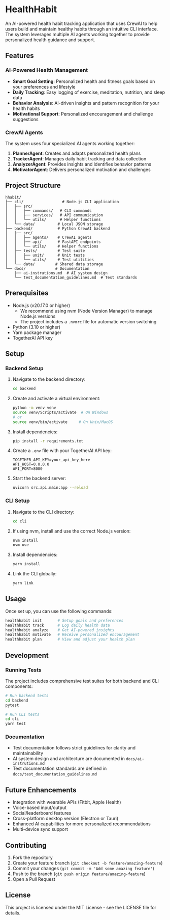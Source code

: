 # HealthHabit

An AI-powered health habit tracking application that uses CrewAI to help users build and maintain healthy habits through an intuitive CLI interface. The system leverages multiple AI agents working together to provide personalized health guidance and support.

## Features

### AI-Powered Health Management
- **Smart Goal Setting**: Personalized health and fitness goals based on your preferences and lifestyle
- **Daily Tracking**: Easy logging of exercise, meditation, nutrition, and sleep data
- **Behavior Analysis**: AI-driven insights and pattern recognition for your health habits
- **Motivational Support**: Personalized encouragement and challenge suggestions

### CrewAI Agents
The system uses four specialized AI agents working together:
1. **PlannerAgent**: Creates and adapts personalized health plans
2. **TrackerAgent**: Manages daily habit tracking and data collection
3. **AnalyzerAgent**: Provides insights and identifies behavior patterns
4. **MotivatorAgent**: Delivers personalized motivation and challenges

## Project Structure

```
hhabit/
├── cli/                 # Node.js CLI application
│   ├── src/
│   │   ├── commands/   # CLI commands
│   │   ├── services/   # API communication
│   │   └── utils/      # Helper functions
│   └── data/          # Local JSON storage
├── backend/           # Python CrewAI backend
│   ├── src/
│   │   ├── agents/    # CrewAI agents
│   │   ├── api/       # FastAPI endpoints
│   │   └── utils/     # Helper functions
│   ├── tests/         # Test suite
│   │   ├── unit/      # Unit tests
│   │   └── utils/     # Test utilities
│   └── data/         # Shared data storage
└── docs/             # Documentation
    ├── ai-instrutions.md  # AI system design
    └── test_documentation_guidelines.md  # Test standards
```

## Prerequisites

- Node.js (v20.17.0 or higher)
  - We recommend using nvm (Node Version Manager) to manage Node.js versions
  - The project includes a `.nvmrc` file for automatic version switching
- Python (3.10 or higher)
- Yarn package manager
- TogetherAI API key

## Setup

### Backend Setup

1. Navigate to the backend directory:
   ```bash
   cd backend
   ```

2. Create and activate a virtual environment:
   ```bash
   python -m venv venv
   source venv/Scripts/activate  # On Windows
   # or
   source venv/bin/activate     # On Unix/MacOS
   ```

3. Install dependencies:
   ```bash
   pip install -r requirements.txt
   ```

4. Create a `.env` file with your TogetherAI API key:
   ```
   TOGETHER_API_KEY=your_api_key_here
   API_HOST=0.0.0.0
   API_PORT=8000
   ```

5. Start the backend server:
   ```bash
   uvicorn src.api.main:app --reload
   ```

### CLI Setup

1. Navigate to the CLI directory:
   ```bash
   cd cli
   ```

2. If using nvm, install and use the correct Node.js version:
   ```bash
   nvm install
   nvm use
   ```

3. Install dependencies:
   ```bash
   yarn install
   ```

4. Link the CLI globally:
   ```bash
   yarn link
   ```

## Usage

Once set up, you can use the following commands:

```bash
healthhabit init       # Setup goals and preferences
healthhabit track      # Log daily health data
healthhabit analyze    # Get AI-powered insights
healthhabit motivate   # Receive personalized encouragement
healthhabit plan       # View and adjust your health plan
```

## Development

### Running Tests
The project includes comprehensive test suites for both backend and CLI components:

```bash
# Run backend tests
cd backend
pytest

# Run CLI tests
cd cli
yarn test
```

### Documentation
- Test documentation follows strict guidelines for clarity and maintainability
- AI system design and architecture are documented in `docs/ai-instrutions.md`
- Test documentation standards are defined in `docs/test_documentation_guidelines.md`

## Future Enhancements

- Integration with wearable APIs (Fitbit, Apple Health)
- Voice-based input/output
- Social/leaderboard features
- Cross-platform desktop version (Electron or Tauri)
- Enhanced AI capabilities for more personalized recommendations
- Multi-device sync support

## Contributing

1. Fork the repository
2. Create your feature branch (`git checkout -b feature/amazing-feature`)
3. Commit your changes (`git commit -m 'Add some amazing feature'`)
4. Push to the branch (`git push origin feature/amazing-feature`)
5. Open a Pull Request

## License

This project is licensed under the MIT License - see the LICENSE file for details. 